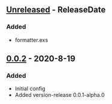 <!-- next-header -->

## [Unreleased] - ReleaseDate
### Added
* formatter.exs

## [0.0.2] - 2020-8-19
### Added
* Initial config
* Added version-release 0.0.1-alpha.0

<!-- next-url -->
[Unreleased]: https://github.com/coingaming/loyalty-worker/compare/v0.0.2...HEAD
[0.0.2]: https://github.com/bulld0zer/elixir-version-release-tests/compare/v0.0.1...v0.0.2